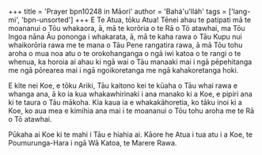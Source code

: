 +++
title = 'Prayer bpn10248 in Māori'
author = 'Bahá'u'lláh'
tags = ['lang-mi', 'bpn-unsorted']
+++
E Te Atua, tōku Atua! Tēnei ahau te patipati mā te moananui o Tōu whakaora, ā, mā te korōria o te Rā o Tō atawhai, ma Tōu Ingoa nāna Āu pononga i whakarata, ā, mā te kaha rawa o Tāu Kupu nui whaikorōria rawa me te mana o Tāu Pene rangatira rawa, ā mā Tōu tohu aroha o mua noa atu o te orokohanganga o ngā iwi katoa o te rangi o te whenua, ka horoia ai ahau ki ngā wai o Tāu manaaki mai i ngā pēpehitanga me ngā pōrearea mai i ngā ngoikoretanga me ngā kahakoretanga hoki. 

E kite nei Koe, e tōku Ariki, Tāu kaitono kei te kūaha o Tāu whai rawa e whanga ana, ā ko ia kua whakawhirinaki i ana manako ki a Koe, e pipiri ana ki te taura o Tāu mākoha. Kia kaua ia e whakakāhoretia, ko tāku inoi ki a Koe, ko aua mea e kimihia ana mai i te moananui o Tōu tohu aroha me te Rā o Tō atawhai.

Pūkaha ai Koe ki te mahi i Tāu e hiahia ai. Kāore he Atua i tua atu i a Koe, te Poumurunga-Hara i ngā Wā Katoa, te Marere Rawa.
